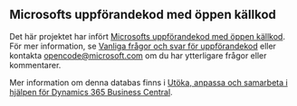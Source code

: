 ## <a name="microsoft-open-source-code-of-conduct"></a>Microsofts uppförandekod med öppen källkod

Det här projektet har infört [Microsofts uppförandekod med öppen källkod](https://opensource.microsoft.com/codeofconduct/).
För mer information, se [Vanliga frågor och svar för uppförandekod](https://opensource.microsoft.com/codeofconduct/faq/) eller kontakta [opencode@microsoft.com](mailto:opencode@microsoft.com) om du har ytterligare frågor eller kommentarer.

Mer information om denna databas finns i [Utöka, anpassa och samarbeta i hjälpen för Dynamics 365 Business Central](https://docs.microsoft.com/en-us/dynamics365/business-central/dev-itpro/help/contributor-guide).
